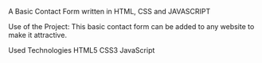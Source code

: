 A Basic Contact Form written in HTML, CSS and JAVASCRIPT


Use of the Project:
This basic contact form can be added to any website to make it attractive.

Used Technologies
HTML5
CSS3
JavaScript
